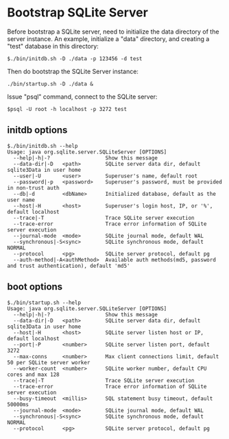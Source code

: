 # Bootstrap SQLite Server
Before bootstrap a SQLite server, need to initialize the data directory of the server instance.
An example, initialize a "data" directory, and creating a "test" database in this directory:
```shell
$./bin/initdb.sh -D ./data -p 123456 -d test
```
Then do bootstrap the SQLite Server instance:
```shell
./bin/startup.sh -D ./data &
```
Issue "psql" command, connect to the SQLite server:
```shell
$psql -U root -h localhost -p 3272 test

```

## initdb options
```shell
$./bin/initdb.sh --help
Usage: java org.sqlite.server.SQLiteServer [OPTIONS]
  --help|-h|-?                  Show this message
  --data-dir|-D   <path>        SQLite server data dir, default sqlite3Data in user home
  --user|-U       <user>        Superuser's name, default root
  --password|-p   <password>    Superuser's password, must be provided in non-trust auth
  --db|-d         <dbName>      Initialized database, default as the user name
  --host|-H       <host>        Superuser's login host, IP, or '%', default localhost
  --trace|-T                    Trace SQLite server execution
  --trace-error                 Trace error information of SQLite server execution
  --journal-mode  <mode>        SQLite journal mode, default WAL
  --synchronous|-S<sync>        SQLite synchronous mode, default NORMAL
  --protocol      <pg>          SQLite server protocol, default pg
  --auth-method|-A<authMethod>  Available auth methods(md5, password and trust authentication), default 'md5'
```

## boot options
```shell
$./bin/startup.sh --help
Usage: java org.sqlite.server.SQLiteServer [OPTIONS]
  --help|-h|-?                  Show this message
  --data-dir|-D   <path>        SQLite server data dir, default sqlite3Data in user home
  --host|-H       <host>        SQLite server listen host or IP, default localhost
  --port|-P       <number>      SQLite server listen port, default 3272
  --max-conns     <number>      Max client connections limit, default 50 per SQLite server worker
  --worker-count  <number>      SQLite worker number, default CPU cores and max 128
  --trace|-T                    Trace SQLite server execution
  --trace-error                 Trace error information of SQLite server execution
  --busy-timeout  <millis>      SQL statement busy timeout, default 50000ms
  --journal-mode  <mode>        SQLite journal mode, default WAL
  --synchronous|-S<sync>        SQLite synchronous mode, default NORMAL
  --protocol      <pg>          SQLite server protocol, default pg
```

